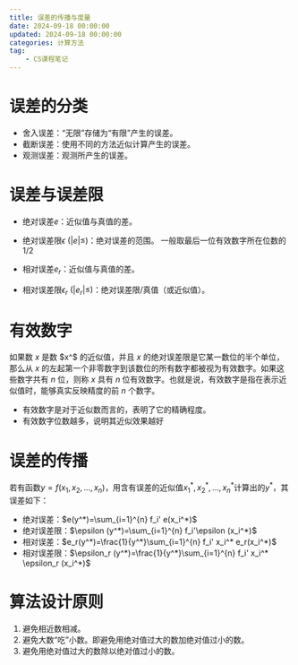 ```yaml
---
title: 误差的传播与度量
date: 2024-09-18 00:00:00
updated: 2024-09-18 00:00:00
categories: 计算方法
tag: 
	- CS课程笔记
---
```


<!-- toc -->

# 误差的分类

- 舍入误差：“无限”存储为“有限”产生的误差。
- 截断误差：使用不同的方法近似计算产生的误差。
- 观测误差：观测所产生的误差。

# 误差与误差限

- 绝对误差$e$：近似值与真值的差。
- 绝对误差限$\epsilon$ ($|e|\leq$)：绝对误差的范围。
	一般取最后一位有效数字所在位数的$1/2$

- 相对误差$e_r$：近似值与真值的差。
- 相对误差限$\epsilon_r$ ($|e_r|\leq$)：绝对误差限/真值（或近似值）。

# 有效数字

如果数 $x$ 是数 $x^$ 的近似值，并且 $x$ 的绝对误差限是它某一数位的半个单位，那么从 $x$ 的左起第一个非零数字到该数位的所有数字都被视为有效数字。如果这些数字共有 $n$ 位，则称 $x$ 具有 $n$ 位有效数字。也就是说，有效数字是指在表示近似值时，能够真实反映精度的前 $n$ 个数字。

- 有效数字是对于近似数而言的，表明了它的精确程度。
- 有效数字位数越多，说明其近似效果越好

# 误差的传播

若有函数$y=f(x_1, x_2, ..., x_n)$，用含有误差的近似值$x_1^*, x_2^*, ..., x_n^*$计算出的$y^*$，其误差如下：
- 绝对误差：$e(y^*)=\sum_{i=1}^{n} f_i' e(x_i^*)$ 
- 绝对误差限：$\epsilon (y^*)=\sum_{i=1}^{n} f_i'\epsilon (x_i^*)$ 
- 相对误差：$e_r(y^*)=\frac{1}{y^*}\sum_{i=1}^{n} f_i' x_i^* e_r(x_i^*)$ 
- 相对误差限：$\epsilon_r (y^*)=\frac{1}{y^*}\sum_{i=1}^{n} f_i' x_i^* \epsilon_r (x_i^*)$ 

# 算法设计原则

1. 避免相近数相减。
2. 避免大数“吃”小数。即避免用绝对值过大的数加绝对值过小的数。
3. 避免用绝对值过大的数除以绝对值过小的数。